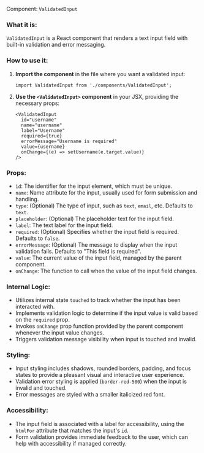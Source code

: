 Component: `ValidatedInput`

### What it is:
`ValidatedInput` is a React component that renders a text input field with built-in validation and error messaging.

### How to use it:

1. **Import the component** in the file where you want a validated input:
   ```tsx
   import ValidatedInput from './components/ValidatedInput';
   ```

2. **Use the `<ValidatedInput>` component** in your JSX, providing the necessary props:
   ```tsx
   <ValidatedInput
     id="username"
     name="username"
     label="Username"
     required={true}
     errorMessage="Username is required"
     value={username}
     onChange={(e) => setUsername(e.target.value)}
   />
   ```

### Props:

- `id`: The identifier for the input element, which must be unique.
- `name`: Name attribute for the input, usually used for form submission and handling.
- `type`: (Optional) The type of input, such as `text`, `email`, etc. Defaults to `text`.
- `placeholder`: (Optional) The placeholder text for the input field.
- `label`: The text label for the input field.
- `required`: (Optional) Specifies whether the input field is required. Defaults to `false`.
- `errorMessage`: (Optional) The message to display when the input validation fails. Defaults to "This field is required".
- `value`: The current value of the input field, managed by the parent component.
- `onChange`: The function to call when the value of the input field changes.

### Internal Logic:

- Utilizes internal state `touched` to track whether the input has been interacted with.
- Implements validation logic to determine if the input value is valid based on the `required` prop.
- Invokes `onChange` prop function provided by the parent component whenever the input value changes.
- Triggers validation message visibility when input is touched and invalid.

### Styling:

- Input styling includes shadows, rounded borders, padding, and focus states to provide a pleasant visual and interactive user experience.
- Validation error styling is applied (`border-red-500`) when the input is invalid and touched.
- Error messages are styled with a smaller italicized red font.

### Accessibility:

- The input field is associated with a label for accessibility, using the `htmlFor` attribute that matches the input's `id`.
- Form validation provides immediate feedback to the user, which can help with accessibility if managed correctly.
